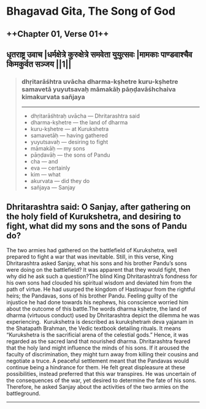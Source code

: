 Bhagavad Gita, The Song of God
==============================
++Chapter 01, Verse 01++
----------------------

## धृतराष्ट्र उवाच |धर्मक्षेत्रे कुरुक्षेत्रे समवेता युयुत्सवः |मामकाः पाण्डवाश्चैव किमकुर्वत सञ्जय ||1||

> ### dhṛitarāśhtra uvācha dharma-kṣhetre kuru-kṣhetre samavetā yuyutsavaḥ māmakāḥ pāṇḍavāśhchaiva kimakurvata sañjaya
> ---
> - dhṛitarāśhtraḥ uvācha — Dhritarashtra said
> - dharma-kṣhetre — the land of dharma
> - kuru-kṣhetre — at Kurukshetra
> - samavetāḥ — having gathered
> - yuyutsavaḥ — desiring to fight
> - māmakāḥ — my sons
> - pāṇḍavāḥ — the sons of Pandu
> - cha — and
> - eva — certainly
> - kim — what
> - akurvata — did they do
> - sañjaya — Sanjay

## Dhritarashtra said: O Sanjay, after gathering on the holy field of Kurukshetra, and desiring to fight, what did my sons and the sons of Pandu do?

The two armies had gathered on the battlefield of Kurukshetra, well prepared to fight a war that was inevitable. Still, in this verse, King Dhritarashtra asked Sanjay, what his sons and his brother Pandu’s sons were doing on the battlefield? It was apparent that they would fight, then why did he ask such a question?The blind King Dhritarashtra’s fondness for his own sons had clouded his spiritual wisdom and deviated him from the path of virtue. He had usurped the kingdom of Hastinapur from the rightful heirs; the Pandavas, sons of his brother Pandu. Feeling guilty of the injustice he had done towards his nephews, his conscience worried him about the outcome of this battle.The words dharma kṣhetre, the land of dharma (virtuous conduct) used by Dhritarashtra depict the dilemma he was experiencing.  Kurukshetra is described as kurukṣhetraṁ deva yajanam in the Shatapath Brahman, the Vedic textbook detailing rituals. It means “Kurukshetra is the sacrificial arena of the celestial gods.” Hence, it was regarded as the sacred land that nourished dharma. Dhritarashtra feared that the holy land might influence the minds of his sons. If it aroused the faculty of discrimination, they might turn away from killing their cousins and negotiate a truce. A peaceful settlement meant that the Pandavas would continue being a hindrance for them. He felt great displeasure at these possibilities, instead preferred that this war transpires. He was uncertain of the consequences of the war, yet desired to determine the fate of his sons. Therefore, he asked Sanjay about the activities of the two armies on the battleground.

---
